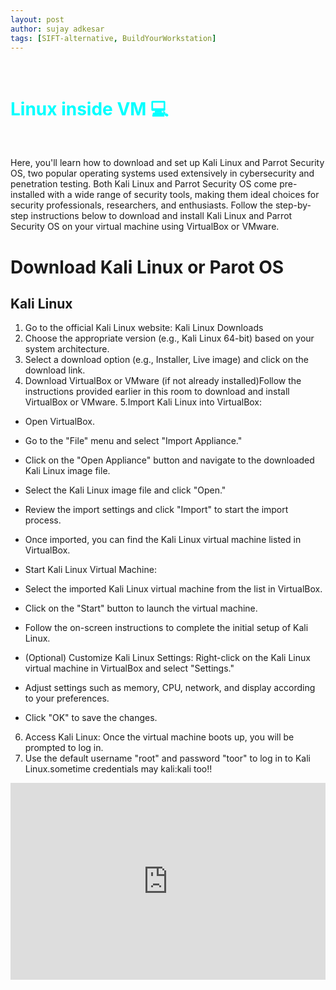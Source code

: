 ```yaml
---
layout: post
author: sujay adkesar
tags: [SIFT-alternative, BuildYourWorkstation]
---
```


<link href="https://fonts.googleapis.com/css2?family=Lato&display=swap" rel="stylesheet">

<br>
<div class="eleven">
  <h1 style="color:cyan;">Linux inside VM 💻</h1>
</div>
<br>


Here, you'll learn how to download and set up Kali Linux and Parrot Security OS, two popular operating systems used extensively in cybersecurity and penetration testing. Both Kali Linux and Parrot Security OS come pre-installed with a wide range of security tools, making them ideal choices for security professionals, researchers, and enthusiasts. Follow the step-by-step instructions below to download and install Kali Linux and Parrot Security OS on your virtual machine using VirtualBox or VMware.

# Download Kali Linux or Parot OS

## Kali Linux

1. Go to the official Kali Linux website: Kali Linux Downloads
2. Choose the appropriate version (e.g., Kali Linux 64-bit) based on your system architecture.
3. Select a download option (e.g., Installer, Live image) and click on the download link.
4. Download VirtualBox or VMware (if not already installed)Follow the instructions provided earlier in this room to download and install VirtualBox or VMware.
5.Import Kali Linux into VirtualBox:
- Open VirtualBox.
- Go to the "File" menu and select "Import Appliance."
- Click on the "Open Appliance" button and navigate to the downloaded Kali Linux image file.
- Select the Kali Linux image file and click "Open."
- Review the import settings and click "Import" to start the import process.
- Once imported, you can find the Kali Linux virtual machine listed in VirtualBox.
- Start Kali Linux Virtual Machine:
- Select the imported Kali Linux virtual machine from the list in VirtualBox.
- Click on the "Start" button to launch the virtual machine.
- Follow the on-screen instructions to complete the initial setup of Kali Linux.

- (Optional) Customize Kali Linux Settings:
Right-click on the Kali Linux virtual machine in VirtualBox and select "Settings."
- Adjust settings such as memory, CPU, network, and display according to your preferences.
- Click "OK" to save the changes.
6. Access Kali Linux:
Once the virtual machine boots up, you will be prompted to log in.
7. Use the default username "root" and password "toor" to log in to Kali Linux.sometime credentials may kali:kali too!!


<div style="display: flex; justify-content: center;">
  <iframe width="560" height="315" src="https://www.youtube.com/embed/oLu1U77qjSc?si=O4ElZsFHkRXWdp53&amp;start=144" title="YouTube video player" frameborder="0" allow="accelerometer; autoplay; clipboard-write; encrypted-media; gyroscope; picture-in-picture; web-share" referrerpolicy="strict-origin-when-cross-origin" allowfullscreen></iframe>
</div>
